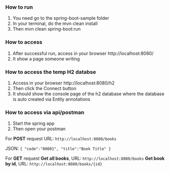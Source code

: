 ### How to run

1. You need go to the spring-boot-sample folder
2. In your terminal, do the mvn clean install
3. Then mvn clean spring-boot:run


### How to access
1. After successful run, access in your browser http://localhost:8080/
2. It show a page someone writing

### How to access the temp H2 databse
1. Access in your browser http://localhost:8080/h2
2. Then click the Connect button
3. It should show the console page of the h2 database where the database is auto created via Entity annotations

### How to access via api/postman
1. Start the spring app
2. Then open your postman

For **POST** request
URL: `http://localhost:8080/books`

JSON:
`{
    "code":"00001",
    "title":"Book Title"
}`

For **GET** request
**Get all books**, URL: `http://localhost:8080/books`
**Get book by id**, URL: `http://localhost:8080/books/{id}`


